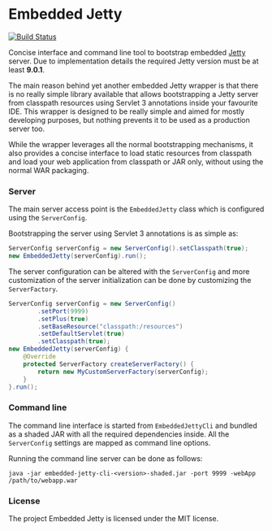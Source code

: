 Embedded Jetty
==============

[![Build Status](https://travis-ci.org/trautonen/embedded-jetty.png?branch=master)](https://travis-ci.org/trautonen/embedded-jetty)

Concise interface and command line tool to bootstrap embedded
[Jetty](http://www.eclipse.org/jetty/) server. Due to implementation details the required Jetty
version must be at least **9.0.1**.

The main reason behind yet another embedded Jetty wrapper is that there is no really simple
library available that allows bootstrapping a Jetty server from classpath resources using Servlet 3
annotations inside your favourite IDE. This wrapper is designed to be really simple and aimed for
mostly developing purposes, but nothing prevents it to be used as a production server too.

While the wrapper leverages all the normal bootstrapping mechanisms, it also provides a concise
interface to load static resources from classpath and load your web application from classpath or
JAR only, without using the normal WAR packaging.


### Server

The main server access point is the `EmbeddedJetty` class which is configured using the
`ServerConfig`.

Bootstrapping the server using Servlet 3 annotations is as simple as:

```java
ServerConfig serverConfig = new ServerConfig().setClasspath(true);
new EmbeddedJetty(serverConfig).run();
```

The server configuration can be altered with the `ServerConfig` and more customization of the
server initialization can be done by customizing the `ServerFactory`.

```java
ServerConfig serverConfig = new ServerConfig()
        .setPort(9999)
        .setPlus(true)
        .setBaseResource("classpath:/resources")
        .setDefaultServlet(true)
        .setClasspath(true);
new EmbeddedJetty(serverConfig) {
    @Override
    protected ServerFactory createServerFactory() {
        return new MyCustomServerFactory(serverConfig);
    }
}.run();
```


### Command line

The command line interface is started from `EmbeddedJettyCli` and bundled as a shaded JAR with all
the required dependencies inside. All the `ServerConfig` settings are mapped as command line
options.

Running the command line server can be done as follows:

```shell 
java -jar embedded-jetty-cli-<version>-shaded.jar -port 9999 -webApp /path/to/webapp.war
```


### License

The project Embedded Jetty is licensed under the MIT license.
